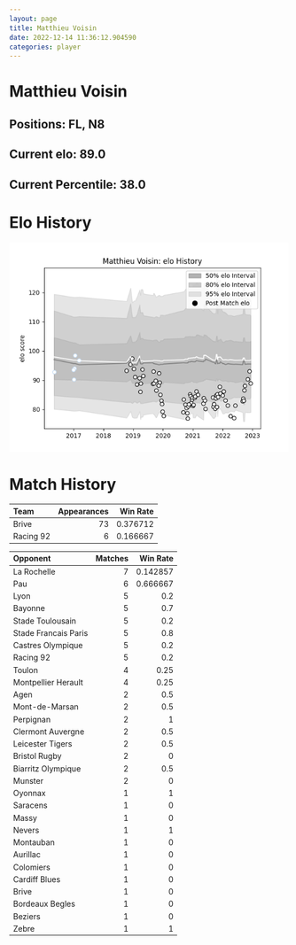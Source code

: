 ```yaml
---  
layout: page  
title: Matthieu Voisin  
date: 2022-12-14 11:36:12.904590  
categories: player  
---
```

# Matthieu Voisin

## Positions: FL, N8

## Current elo: 89.0

## Current Percentile: 38.0

# Elo History


![elo history](history_MatthieuVoisin.png)
# Match History


| Team      |   Appearances |   Win Rate |
|:----------|--------------:|-----------:|
| Brive     |            73 |   0.376712 |
| Racing 92 |             6 |   0.166667 |

| Opponent             |   Matches |   Win Rate |
|:---------------------|----------:|-----------:|
| La Rochelle          |         7 |   0.142857 |
| Pau                  |         6 |   0.666667 |
| Lyon                 |         5 |   0.2      |
| Bayonne              |         5 |   0.7      |
| Stade Toulousain     |         5 |   0.2      |
| Stade Francais Paris |         5 |   0.8      |
| Castres Olympique    |         5 |   0.2      |
| Racing 92            |         5 |   0.2      |
| Toulon               |         4 |   0.25     |
| Montpellier Herault  |         4 |   0.25     |
| Agen                 |         2 |   0.5      |
| Mont-de-Marsan       |         2 |   0.5      |
| Perpignan            |         2 |   1        |
| Clermont Auvergne    |         2 |   0.5      |
| Leicester Tigers     |         2 |   0.5      |
| Bristol Rugby        |         2 |   0        |
| Biarritz Olympique   |         2 |   0.5      |
| Munster              |         2 |   0        |
| Oyonnax              |         1 |   1        |
| Saracens             |         1 |   0        |
| Massy                |         1 |   0        |
| Nevers               |         1 |   1        |
| Montauban            |         1 |   0        |
| Aurillac             |         1 |   0        |
| Colomiers            |         1 |   0        |
| Cardiff Blues        |         1 |   0        |
| Brive                |         1 |   0        |
| Bordeaux Begles      |         1 |   0        |
| Beziers              |         1 |   0        |
| Zebre                |         1 |   1        |